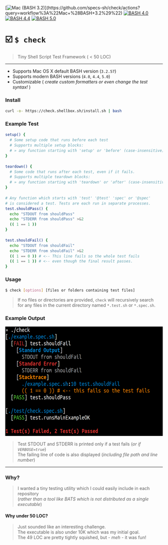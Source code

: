 [![Mac (BASH 3.2)](https://github.com/specs-sh/check/workflows/Mac%20(BASH%203.2)/badge.svg)](https://github.com/specs-sh/check/actions?query=workflow%3A%22Mac+%28BASH+3.2%29%22) [![BASH 4.0](https://github.com/specs-sh/check/workflows/BASH%204.0/badge.svg)](https://github.com/specs-sh/check/actions?query=workflow%3A%22BASH+4.0%22) [![BASH 4.4](https://github.com/specs-sh/check/workflows/BASH%204.4/badge.svg)](https://github.com/specs-sh/check/actions?query=workflow%3A%22BASH+4.4%22) [![BASH 5.0](https://github.com/specs-sh/check/workflows/BASH%205.0/badge.svg)](https://github.com/specs-sh/check/actions?query=workflow%3A%22BASH+5.0%22)

# ☑️ `$ check`

> Tiny Shell Script Test Framework ( < 50 LOC)

---

- Supports Mac OS X default BASH version (`3.2.57`)
- Supports modern BASH versions (`4.0`, `4.4`, `5.0`)
- Customizable ( _create custom formatters or even change the test syntax!_ )

### Install

```sh
curl -o- https://check.shellbox.sh/install.sh | bash
```

### Example Test

```sh
setup() {
  # Some setup code that runs before each test
  # Supports multiple setup blocks:
  # » any function starting with 'setup' or 'before' (case-insensitive)
}

teardown() {
  # Some code that runs after each test, even if it fails.
  # Supports multiple teardown blocks:
  # » any function starting with 'teardown' or 'after' (case-insensitive)
}

# Any function which starts with 'test' '@test' 'spec' or '@spec'
# is considered a test. Tests are each run in separate processes.
test.shouldPass() {
  echo "STDOUT from shouldPass"
  echo "STDERR from shouldPass" >&2
  (( 1 == 1 ))
}

test.shouldFail() {
  echo "STDOUT from shouldFail"
  echo "STDERR from shouldFail" >&2
  (( 1 == 0 )) # <-- This line fails so the whole test fails
  (( 1 == 1 )) # <-- even though the final result passes.
}
```

### Usage

```sh
$ check [options] [files or folders containing test files]
```

> If no files or directories are provided, `check` will recursively search  
> for any files in the current directory named `*.test.sh` or `*.spec.sh`.

### Example Output

<img alt="Screenshot of check test output" src="docs/assets/images/screenshot.png" height=350 />

> Test STDOUT and STDERR is printed only if a test fails (_or if `VERBOSE=true`_)  
> The failing line of code is also displayed (_including file path and line number_)

---

### Why?

> I wanted a tiny testing utility which I could easily include in each repository  
> (_rather than a tool like BATS which is not distributed as a single executable_)

#### Why under 50 LOC?

> Just sounded like an interesting challenge.  
> The executable is also under 10K which was my initial goal.  
> The 49 LOC are pretty tightly squished, but - _meh_ - it was fun!